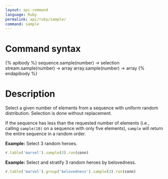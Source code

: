 ```yaml
---
layout: api-command
language: Ruby
permalink: api/ruby/sample/
command: sample
---
```


# Command syntax #

{% apibody %}
sequence.sample(number) &rarr; selection
stream.sample(number) &rarr; array
array.sample(number) &rarr; array
{% endapibody %}

# Description #

Select a given number of elements from a sequence with uniform random distribution. Selection is done without replacement.

If the sequence has less than the requested number of elements (i.e., calling `sample(10)` on a sequence with only five elements), `sample` will return the entire sequence in a random order.

__Example:__ Select 3 random heroes.

```rb
r.table('marvel').sample(3).run(conn)
```

__Example:__ Select and stratify 3 random heroes by belovedness.

```rb
r.table('marvel').group('belovedness').sample(3).run(conn)
```
